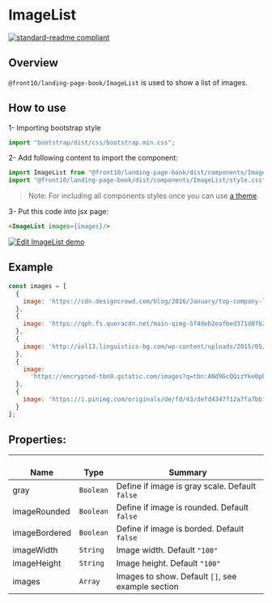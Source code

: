 # ImageList

[![standard-readme compliant](https://img.shields.io/badge/standard--readme-OK-green.svg?style=flat-square)](https://github.com/RichardLitt/standard-readme)

## Overview

`@front10/landing-page-book/ImageList` is used to show a list of images.

## How to use
1- Importing bootstrap style

```js
import "bootstrap/dist/css/bootstrap.min.css";
```
2- Add following content to import the component:

```js
import ImageList from "@front10/landing-page-book/dist/components/ImageList";
import "@front10/landing-page-book/dist/components/ImageList/style.css";
```

> Note: For including all components styles once you can use [a theme](https://github.com/front10/landing-page-book/wiki/Theming).

3- Put this code into jsx page:

```html
<ImageList images={images}/>
```

[![Edit ImageList demo](https://codesandbox.io/static/img/play-codesandbox.svg)](https://codesandbox.io/s/mmk3jnjwkj)

## Example

```js
const images = [
  {
    image: 'https://cdn.designcrowd.com/blog/2016/January/top-company-logos-black/4_Nike_400.png'
  },
  {
    image: 'https://qph.fs.quoracdn.net/main-qimg-5f4deb2eafbed371d07b24cfe4a11f6e'
  },
  {
    image: 'http://iol13.linguistics-bg.com/wp-content/uploads/2015/05/Coca-Cola-Logo-Red.png'
  },
  {
    image:
      'https://encrypted-tbn0.gstatic.com/images?q=tbn:ANd9GcQQizYke0pb5GJsX7q7EhWSIKAcGNZv53eI2H_TTPfF3p5IKNpx'
  },
  {
    image: 'https://i.pinimg.com/originals/de/fd/43/defd4347f12a7fa7bbfa192be11532d6.png'
  }
];
```

## Properties:

| </br>Name     | </br>Type | </br>Summary                                      |
| ------------- | --------- | ------------------------------------------------- |
| gray          | `Boolean` | Define if image is gray scale. Default `false`    |
| imageRounded  | `Boolean` | Define if image is rounded. Default `false`       |
| imageBordered | `Boolean` | Define if image is borded. Default `false`        |
| imageWidth    | `String`  | Image width. Default `"100"`                      |
| imageHeight   | `String`  | Image height. Default `"100"`                     |
| images        | `Array`   | Images to show. Default `[]`, see example section |
